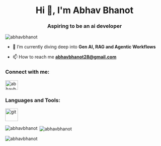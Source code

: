 <h1 align="center">Hi 👋, I'm Abhav Bhanot</h1>
<h3 align="center">Aspiring to be an ai developer</h3>

<p align="left"> <img src="https://komarev.com/ghpvc/?username=abhavbhanot&label=Profile%20views&color=0e75b6&style=flat" alt="abhavbhanot" /> </p>

- 🌱 I’m currently diving deep into **Gen AI, RAG and Agentic Workflows**

- 📫 How to reach me **abhavbhanot28@gmail.com**

<h3 align="left">Connect with me:</h3>
<p align="left">
<a href="www.linkedin.com/in/abhav-bhanot-52ab2927a" target="blank"><img align="center" src="www.linkedin.com/in/abhav-bhanot-52ab2927a" alt="abhavbhanot" height="30" width="40" /></a>
</p>

<h3 align="left">Languages and Tools:</h3>
<p align="left"> <a href="https://git-scm.com/" target="_blank" rel="noreferrer"> <img src="https://www.vectorlogo.zone/logos/git-scm/git-scm-icon.svg" alt="git" width="40" height="40"/> </a> </p>

<p><img align="left" src="https://github-readme-stats.vercel.app/api/top-langs?username=abhavbhanot&show_icons=true&locale=en&layout=compact" alt="abhavbhanot" /></p>

<p>&nbsp;<img align="center" src="https://github-readme-stats.vercel.app/api?username=abhavbhanot&show_icons=true&locale=en" alt="abhavbhanot" /></p>

<p><img align="center" src="https://github-readme-streak-stats.herokuapp.com/?user=abhavbhanot&" alt="abhavbhanot" /></p>

